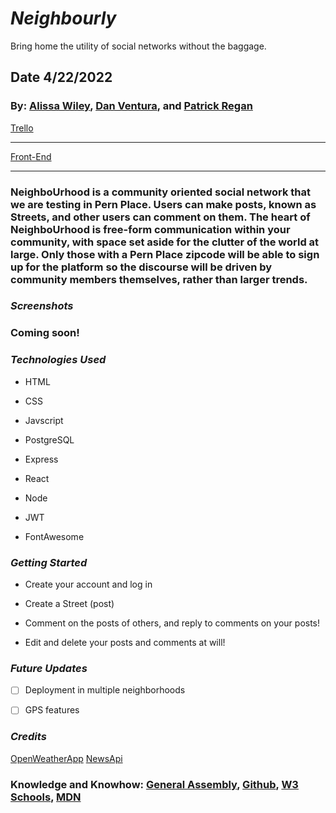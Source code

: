 # **_Neighbourly_**
Bring home the utility of social networks without the baggage.


## Date 4/22/2022

### By: [Alissa Wiley](https://github.com/alissaestelle), [Dan Ventura](https://github.com/dventura221), and [Patrick Regan](https://github.com/pregan23)

[Trello](https://trello.com/b/qnhB2qO3/the-neighbourhood)

---

[Front-End](https://github.com/pregan23/neighbourhood-front)

---

### **NeighboUrhood is a community oriented social network that we are testing in Pern Place.  Users can make posts, known as Streets, and other users can comment on them.  The heart of NeighboUrhood is free-form communication within your community, with space set aside for the clutter of the world at large.  Only those with a Pern Place zipcode will be able to sign up for the platform so the discourse will be driven by community members themselves, rather than larger trends.**

### **_Screenshots_**

### Coming soon! 


### **_Technologies Used_**

- HTML

- CSS

- Javscript

- PostgreSQL

- Express

- React

- Node

- JWT

- FontAwesome


### **_Getting Started_**

- Create your account and log in

- Create a Street (post)

- Comment on the posts of others, and reply to comments on your posts!

- Edit and delete your posts and comments at will!

### **_Future Updates_**

- [ ] Deployment in multiple neighborhoods
- [ ] GPS features


### **_Credits_**

[OpenWeatherApp](https://openweathermap.org/)
[NewsApi](https://newsapi.org/)




### **Knowledge and Knowhow**: [General Assembly](https://generalassemb.ly/), [Github](https://github.com/), [W3 Schools](https://www.w3schools.com/), [MDN](https://developer.mozilla.org/en-US/)

